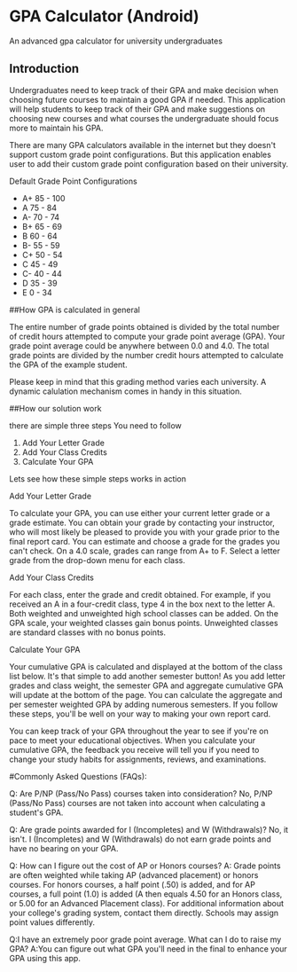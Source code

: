 # GPA Calculator (Android)

An advanced gpa calculator for university undergraduates

## Introduction

Undergraduates need to keep track of their GPA and make decision when choosing future courses to maintain a good GPA if needed. This application will help students to keep track of their GPA and make suggestions on choosing new courses and what courses the undergraduate should focus more to maintain his GPA.

There are many GPA calculators available in the internet but they doesn't support custom grade point configurations. But this application enables user to add their custom grade point configuration based on their university.


Default Grade Point Configurations

- A+ 85 - 100
- A  75 - 84
- A- 70 - 74
- B+ 65 - 69
- B  60 - 64
- B- 55 - 59
- C+ 50 - 54
- C  45 - 49
- C- 40 - 44
- D  35 - 39
- E  0 - 34

##How GPA is calculated in general

The entire number of grade points obtained is divided by the total number of credit hours attempted to compute your grade point average (GPA). Your grade point average could be anywhere between 0.0 and 4.0. The total grade points are divided by the number credit hours attempted to calculate the GPA of the example student.

Please keep in mind that this grading method varies each university. A dynamic calulation mechanism comes in handy in this situation.

##How our solution work

there are simple three steps You need to follow

1. Add Your Letter Grade
2. Add Your Class Credits
3. Calculate Your GPA

Lets see how these simple steps works in action

Add Your Letter Grade

To calculate your GPA, you can use either your current letter grade or a grade estimate. You can obtain your grade by contacting your instructor, who will most likely be pleased to provide you with your grade prior to the final report card. You can estimate and choose a grade for the grades you can't check. On a 4.0 scale, grades can range from A+ to F. Select a letter grade from the drop-down menu for each class.

Add Your Class Credits

For each class, enter the grade and credit obtained. For example, if you received an A in a four-credit class, type 4 in the box next to the letter A. Both weighted and unweighted high school classes can be added. On the GPA scale, your weighted classes gain bonus points. Unweighted classes are standard classes with no bonus points.

 Calculate Your GPA
 
Your cumulative GPA is calculated and displayed at the bottom of the class list below. It's that simple to add another semester button! As you add letter grades and class weight, the semester GPA and aggregate cumulative GPA will update at the bottom of the page. You can calculate the aggregate and per semester weighted GPA by adding numerous semesters. If you follow these steps, you'll be well on your way to making your own report card.

You can keep track of your GPA throughout the year to see if you're on pace to meet your educational objectives. When you calculate your cumulative GPA, the feedback you receive will tell you if you need to change your study habits for assignments, reviews, and examinations.

#Commonly Asked Questions (FAQs):

Q: Are P/NP (Pass/No Pass) courses taken into consideration? No, P/NP (Pass/No Pass) courses are not taken into account when calculating a student's GPA.

Q: Are grade points awarded for I (Incompletes) and W (Withdrawals)? No, it isn't. I (Incompletes) and W (Withdrawals) do not earn grade points and have no bearing on your GPA.

Q: How can I figure out the cost of AP or Honors courses? A: Grade points are often weighted while taking AP (advanced placement) or honors courses. For honors courses, a half point (.50) is added, and for AP courses, a full point (1.0) is added (A then equals 4.50 for an Honors class, or 5.00 for an Advanced Placement class). For additional information about your college's grading system, contact them directly. Schools may assign point values differently.

Q:I have an extremely poor grade point average. What can I do to raise my GPA? A:You can figure out what GPA you'll need in the final to enhance your GPA using this app.

 
 











